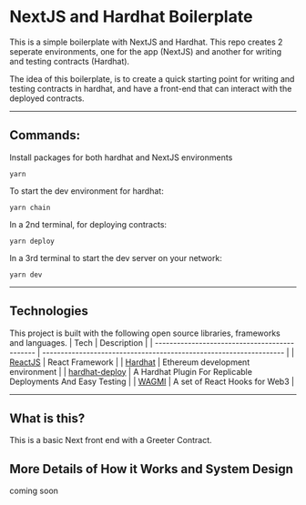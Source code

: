 # NextJS and Hardhat Boilerplate

This is a simple boilerplate with NextJS and Hardhat. This repo creates 2 seperate environments, one for the app (NextJS) and another for writing and testing contracts (Hardhat).

The idea of this boilerplate, is to create a quick starting point for writing and testing contracts in hardhat, and have a front-end that can interact with the deployed contracts.

---

## Commands:

Install packages for both hardhat and NextJS environments

```shell
yarn
```

To start the dev environment for hardhat:

```shell
yarn chain
```

In a 2nd terminal, for deploying contracts:

```shell
yarn deploy
```

In a 3rd terminal to start the dev server on your network:

```shell
yarn dev
```

---

## Technologies

This project is built with the following open source libraries, frameworks and languages.
| Tech | Description |
| --------------------------------------------- | ------------------------------------------------------------------ |
| [ReactJS](https://nextjs.org/) | React Framework |
| [Hardhat](https://hardhat.org/) | Ethereum development environment |
| [hardhat-deploy](https://www.npmjs.com/package/hardhat-deploy) | A Hardhat Plugin For Replicable Deployments And Easy Testing |
| [WAGMI](https://wagmi.sh/) | A set of React Hooks for Web3 |

---

## What is this?

This is a basic Next front end with a Greeter Contract.

## More Details of How it Works and System Design

coming soon
